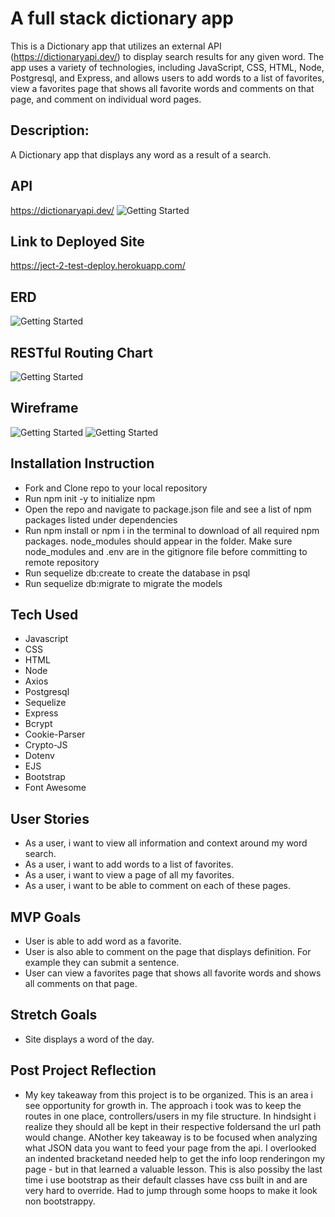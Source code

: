 # A full stack dictionary app

This is a Dictionary app that utilizes an external API (https://dictionaryapi.dev/) to display search results for any given word. The app uses a variety of technologies, including JavaScript, CSS, HTML, Node, Postgresql, and Express, and allows users to add words to a list of favorites, view a favorites page that shows all favorite words and comments on that page, and comment on individual word pages.




## Description:

A Dictionary app that displays any word as a result of a search.

## API

https://dictionaryapi.dev/
![Getting Started](./IMGS/apisearchresult.png)

## Link to Deployed Site
https://ject-2-test-deploy.herokuapp.com/

## ERD

![Getting Started](./IMGS/ERDP2.png)

## RESTful Routing Chart

![Getting Started](./IMGS/rest3.png)

## Wireframe

![Getting Started](./IMGS/p2home.png)
![Getting Started](./IMGS/p2favs.png)

## Installation Instruction
- Fork and Clone repo to your local repository
- Run npm init -y to initialize npm
- Open the repo and navigate to package.json file and see a list of npm       packages listed under dependencies
- Run npm install or npm i in the terminal to download of all required npm packages. node_modules should appear in the folder.
Make sure node_modules and .env are in the gitignore file before committing to remote repository
- Run sequelize db:create to create the database in psql
- Run sequelize db:migrate to migrate the models

## Tech Used

- Javascript
- CSS
- HTML
- Node
- Axios
- Postgresql
- Sequelize
- Express
- Bcrypt
- Cookie-Parser
- Crypto-JS
- Dotenv
- EJS
- Bootstrap
- Font Awesome

## User Stories

- As a user, i want to view all information and context around my word search.
- As a user, i want to add words to a list of favorites.
- As a user, i want to view a page of all my favorites.
- As a user, i want to be able to comment on each of these pages.

## MVP Goals

- User is able to add word as a favorite.
- User is also able to comment on the page that displays definition. For example they can submit a sentence.
- User can view a favorites page that shows all favorite words and shows all comments on that page.

## Stretch Goals

- Site displays a word of the day.

## Post Project Reflection
- My key takeaway from this project is to be organized.  This is an area i see opportunity for growth in.  The approach i took was to keep the routes in one place, controllers/users in my file structure.  In hindsight i realize they should all be kept in their respective foldersand the url path would change.  ANother key takeaway is to be focused when analyzing what JSON data you want to feed your page from the api.  I overlooked an indented bracketand needed help to get the info loop renderingon my page - but in that learned a valuable lesson.  This is also possiby the last time i use bootstrap as their default classes have css built in and are very hard to override.  Had to jump through some hoops to make it look non bootstrappy.
  
